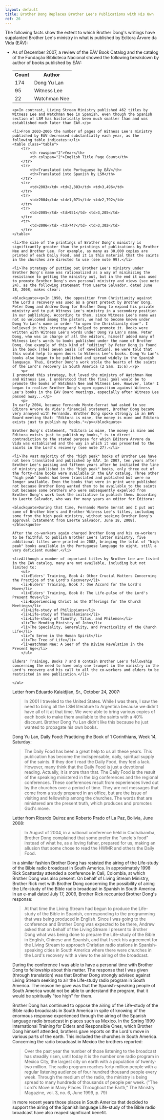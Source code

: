 ```yaml
---
layout: default
title: Brother Dong Replaces Brother Lee's Publications with His Own 
ref: 26
---
```

<div>
The following facts show the extent to which Brother Dong's writings have supplanted Brother Lee's ministry in what is published by Editora Árvore da Vida (EÁV):

<ul>
    <li>As of December 2007, a review of the EÁV Book Catalog and the catalog of the Fundação Biblioteca Nacional showed the following breakdown by author of books published by EÁV:</li>
    <table class="table">
        <tr><th>Count</th><th>Author</th></tr>
        <tr><td>174</td>
            <td>Dong Yu Lan</td></tr>
        <tr><td>95</td>
            <td>Witness Lee</td></tr>
        <tr><td>22</td>
            <td>Watchman Nee</td></tr>
    </table>

    <p>In contrast, Living Stream Ministry published 462 titles by Witness Lee and Watchman Nee in Spanish, even though the Spanish section of LSM has historically been much smaller than and was established much later than EÁV.</p>

    <li>From 2003-2006 the number of pages of Witness Lee's ministry published by EÁV decreased substantially each year, as the following table indicates:</li>
    <table class="table">
        <tr>
            <th rowspan="2">Year</th>
            <th colspan="2">English Title Page Count</th>
        </tr>
        <tr>
            <th>Translated into Portuguese by EÁV</th>
            <th>Translated into Spanish by LSM</th>
        </tr>
        <tr>
            <td>2003</td> <td>2,303</td> <td>3,496</td>
        </tr>
        <tr>
            <td>2004</td> <td>1,071</td> <td>2,792</td>
        </tr>
        <tr>
            <td>2005</td> <td>951</td> <td>3,205</td>
        </tr>
        <tr>
            <td>2006</td> <td>747</td> <td>3,302</td>
        </tr>
    </table>

    <li>The size of the printings of Brother Dong's ministry is significantly greater than the printings of publications by Brother Nee and Brother Lee. For example, as many as 30,000 copies are printed of each Daily Food, and it is this material that the saints in the churches are directed to use (see note 99).</li>

    <li>The strategy of putting out Brother Lee's ministry under Brother Dong's name was rationalized as a way of minimizing the resistance to getting the ministry out, but in the end it was used to promote Brother Dong's own personal ministry and views (see note 24), as the following statement from Laerte Salvador, dated June 18, 2008, makes clear:

    <blockquote><p>In 1990, the opposition from Christianity against the Lord's recovery was used as a great pretext by Brother Dong, Peter Dong and Andrew Dong for Brother Dong to expand his private ministry and to put Witness Lee's ministry in a secondary position in our publishing. According to them, since Witness Lee's name was not so welcomed among the pastors, we had to become known under Dong Yu Lan's name in order "to open the Christianity door". I believed in this strategy and helped to promote it. Books were written with Witness Lee's words under Dong Yu Lan's name. Peter Dong, who was in charge of all the editors, himself added many of Witness Lee's words to books published under the name of Brother Dong. One example of this kind of "editing" by Peter Dong is found in the book [The] Seven Seals [of Revelation]. We were told that this would help to open doors to Witness Lee's books. Dong Yu Lan's books also began to be published and spread widely in the Spanish language. Thus, Brother Dong's work stole the hearts of the saints of the Lord's recovery in South America (2 Sam. 15:6).</p>
        <p>
    I promoted this strategy, but loved the ministry of Watchman Nee and Witness Lee. I understood that the final goal would be to promote the books of Watchman Nee and Witness Lee. However, later I began to realize Brother Dong's open opposition against Witness Lee's books in the EAV Board meetings, especially after Witness Lee passed away...</p>
        <p>
    In early 2004, because Fernando Monte-Serrat had asked to see Editora Árvore da Vida's financial statement, Brother Dong became very annoyed with Fernando. Brother Dong spoke strongly in an EAV Board meeting that: "Editora is mine, the money is mine and Editora exists just to publish my books."</p></blockquote>

    Brother Dong's statement, "Editora is mine, the money is mine and Editora exists just to publish my books," is in direct contradiction to the stated purpose for which Editora Árvore da Vida was established and the way in which it was presented to the saints in the Lord's recovery (see note 27).</li>

    <li>The vast majority of the "high peak" books of Brother Lee have not been translated and published by EÁV. In 2007, ten years after Brother Lee's passing and fifteen years after he initiated the line of ministry published in the "high peak" books, only three out of the forty-nine books were available in the EÁV catalog. Three other "high peak" books had been translated and published but were no longer available. Even the books that were in print were published not because Brother Dong wanted them to be available to the saints but because some brothers who were subsequently expelled from Brother Dong's work took the initiative to publish them. According to Laerte Salvador, who was for many years an editor for Editora:

    <blockquote>During that time, Fernando Monte Serrat and I put out some of Brother Nee's and Brother Witness Lee's titles, including some from the high peak ministry, without seeking Brother Dong's approval (Statement from Laerte Salvador, June 18, 2008). </blockquote>

    After the co-workers again charged Brother Dong and his co-workers to be faithful to publish Brother Lee's latter ministry, five additional titles were printed in 2008, bringing the total of "high peak" books available in the Portuguese language to eight, still a very deficient number.</li>

    <li>Although a number of important titles by Brother Lee are listed in the EÁV catalog, many are not available, including but not limited to:
        <ul>
        <li>Elders' Training, Book 4: Other Crucial Matters Concerning the Practice of the Lord's Recovery</li>
        <li>Elders' Training, Book 7: One Accord for the Lord's Move</li>
        <li>Elders' Training, Book 8: The Life-pulse of the Lord's Present Move</li>
        <li>Experiencing Christ as the Offerings for the Church Meetings</li>
        <li>Life-study of Philippians</li>
        <li>Life-study of Thessalonians</li>
        <li>Life-study of Timothy, Titus, and Philemon</li>
        <li>The Mending Ministry of John</li>
        <li>The Speciality, Generality, and Practicality of the Church Life</li>
        <li>To Serve in the Human Spirit</li>
        <li>The Tree of Life</li>
        <li>Watchman Nee: A Seer of the Divine Revelation in the Present Age</li>
        </ul>

    Elders' Training, Books 7 and 8 contain Brother Lee's fellowship concerning the need to have only one trumpet in the ministry in the Lord's recovery and his call to all the co-workers and elders to be restricted in one publication.</li>

    </ul>

Letter from Eduardo Kalaidjian, Sr., October 24, 2007:

<blockquote>In 2001 I traveled to the United States. While I was there, I saw the need to bring all the LSM literature to Argentina because we didn't have all of it at that time. We were able to bring various copies of each book to make them available to the saints with a 40% discount. Brother Dong Yu Lan didn't like this because he just wanted to propagate his own books. </blockquote>

Dong Yu Lan, Daily Food: Practicing the Book of 1 Corinthians, Week 14, Saturday:

<blockquote>The Daily Food has been a great help to us all these years. This publication has become the indispensable, daily, spiritual supply of the saints. If they don't read the Daily Food, they feel a lack. However, many think that the Daily Food is just a devotional reading. Actually, it is more than that. The Daily Food is the result of the speaking ministered in the big conferences and the regional conferences. These conferences result from experiences lived out by the churches over a period of time. They are not messages that come from a study prepared in an office, but are the issue of visiting and fellowship among the churches. The words that are ministered are the present truth, which produces and promotes God's move. </blockquote>

Letter from Ricardo Quiroz and Roberto Prado of La Paz, Bolivia, June 2008:

<blockquote>In August of 2004, in a national conference held in Cochabamba, Brother Dong complained that some prefer the "uncle's food" instead of what he, as a loving father, prepared for us, making an allusion that some chose to read the HWMR and others the Daily Food. </blockquote>

In a similar fashion Brother Dong has resisted the airing of the Life-study of the Bible radio broadcast in South America. In approximately 1998 Rick Scatterday attended a conference in Cali, Colombia, at which Brother Dong was also present. On behalf of Living Stream Ministry, Brother Rick met with Brother Dong concerning the possibility of airing the Life-study of the Bible radio broadcast in Spanish in South America. In an e-mail dated July 17, 2009, Brother Rick recounted Brother Dong's response:

<blockquote>At that time the Living Stream had begun to produce the Life-study of the Bible in Spanish, corresponding to the programming that was being produced in English. Since I was going to the conference and Brother Dong was expected to be there, Andrew asked that on behalf of the Living Stream I present to Brother Dong what was being done to prepare the Life-study of the Bible in English, Chinese and Spanish, and that I seek his agreement for the Living Stream to approach Christian radio stations in Spanish-speaking cities in South America where there were churches in the Lord's recovery with a view to the airing of the broadcast. </blockquote>

During the conference I was able to have a personal time with Brother Dong to fellowship about this matter. The response that I was given (through translation) was that Brother Dong strongly advised against Living Stream seeking to air the Life-study radio program in South America. The reason he gave was that the Spanish-speaking people of South America would not be able to understand the program, that it would be spiritually "too high" for them. </blockquote>

Brother Dong has continued to oppose the airing of the Life-study of the Bible radio broadcasts in South America in spite of knowing of the enormous response experienced through the airing of the Spanish language radio broadcast in places such as Mexico. In the Spring 1999 International Training for Elders and Responsible Ones, which Brother Dong himself attended, brothers gave reports on the Lord's move in various parts of the earth. This included the churches in South America. Concerning the radio broadcast in Mexico the brothers reported:

<blockquote>Over the past year the number of those listening to the broadcast has steadily risen, until today it is the number one radio program in Mexico City, the largest city on earth with a population of twenty-two million. The radio program reaches forty million people with a regular listening audience of four hundred thousand people every week. Through the medium of the radio, the ministry is being spread to many hundreds of thousands of people per week. ("The Lord's Move in Many Places Throughout the Earth," The Ministry Magazine, vol. 3, no. 6, June 1999, p. 79) </blockquote>

In more recent years those places in South America that decided to support the airing of the Spanish language Life-study of the Bible radio broadcast have also reaped significant benefit.
</div>

